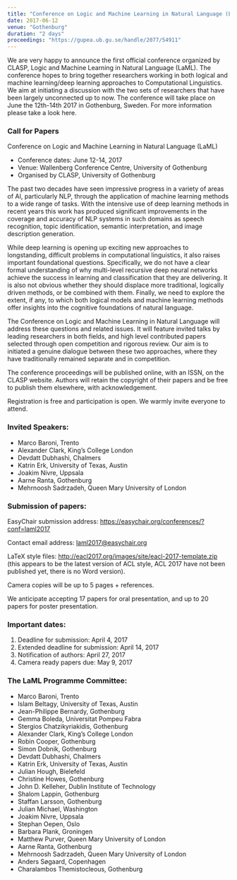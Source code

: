 ```yaml
---
title: "Conference on Logic and Machine Learning in Natural Language (LaML)"
date: 2017-06-12
venue: "Gothenburg"
duration: "2 days"
proceedings: "https://gupea.ub.gu.se/handle/2077/54911"
---
```


We are very happy to announce the first official conference organized by CLASP, Logic and Machine Learning in Natural Language (LaML). The conference hopes to bring together researchers working in both logical  and machine learning/deep learning approaches to Computational Linguistics. We aim  at initiating a discussion with the two sets  of researchers that have been largely unconnected up to now. The conference will take place on June the 12th-14th 2017 in Gothenburg, Sweden. For more information please take a look here.

### Call for Papers
Conference on Logic and Machine Learning in Natural Language (LaML)

* Conference dates: June 12-14, 2017
* Venue: Wallenberg Conference Centre, University of Gothenburg
* Organised by CLASP, University of Gothenburg

The past two decades have seen impressive progress in a variety of areas of AI, particularly NLP, through the application of machine learning methods to a wide range of tasks. With the intensive use of deep learning methods in recent years this work has produced significant improvements in the coverage and accuracy of NLP systems in such domains as speech recognition, topic identification, semantic interpretation, and image description generation.

While deep learning is opening up exciting new approaches to longstanding, difficult problems in computational linguistics, it also raises important foundational questions. Specifically, we do not have a clear formal understanding of why multi-level recursive deep neural networks achieve the success in learning and classification that they are delivering. It is also not obvious whether they should displace more traditional, logically driven methods, or be combined with them. Finally, we need to explore the extent, if any, to which both logical models and machine learning methods offer insights into the cognitive foundations of natural language.

The Conference on Logic and Machine Learning in Natural Language will address these questions and related issues. It will feature invited talks by leading researchers in both fields, and high level contributed papers selected through open competition and rigorous review. Our aim is to initiated a genuine dialogue between these two approaches, where they have traditionally remained separate and in competition.

The conference proceedings will be published online, with an ISSN, on the CLASP website. Authors will retain the copyright of their papers and be free to publish them elsewhere, with acknowledgement.

Registration is free and participation is open. We warmly invite everyone to attend.

### Invited Speakers:

- Marco Baroni, Trento
- Alexander Clark, King’s College London
- Devdatt Dubhashi, Chalmers
- Katrin Erk, University of Texas, Austin
- Joakim Nivre, Uppsala
- Aarne Ranta, Gothenburg
- Mehrnoosh Sadrzadeh, Queen Mary University of London
  
### Submission of papers:

EasyChair submission address: https://easychair.org/conferences/?conf=laml2017

Contact email address: laml2017@easychair.org

LaTeX style files: http://eacl2017.org/images/site/eacl-2017-template.zip (this appears to be the latest version of ACL style, ACL 2017 have not been published yet, there is no Word version).

Camera copies will be up to 5 pages + references.

We anticipate accepting 17 papers for oral presentation, and up to 20 papers for poster presentation.

### Important dates:
1. Deadline for submission: April 4, 2017
2. Extended deadline for submission: April 14, 2017
3. Notification of authors: April 27, 2017
4. Camera ready papers due: May 9, 2017

### The LaML Programme Committee:

- Marco Baroni, Trento
- Islam Beltagy, University of Texas, Austin
- Jean-Philippe Bernardy, Gothenburg
- Gemma Boleda, Universitat Pompeu Fabra
- Stergios Chatzikyriakidis, Gothenburg
- Alexander Clark, King’s College London
- Robin Cooper, Gothenburg
- Simon Dobnik, Gothenburg
- Devdatt Dubhashi, Chalmers
- Katrin Erk, University of Texas, Austin
- Julian Hough, Bielefeld
- Christine Howes, Gothenburg
- John D. Kelleher, Dublin Institute of Technology
- Shalom Lappin, Gothenburg
- Staffan Larsson, Gothenburg
- Julian Michael, Washington
- Joakim Nivre, Uppsala  
- Stephan Oepen, Oslo
- Barbara Plank, Groningen
- Matthew Purver, Queen Mary University of London
- Aarne Ranta, Gothenburg
- Mehrnoosh Sadrzadeh, Queen Mary University of London
- Anders Søgaard, Copenhagen
- Charalambos Themistocleous, Gothenburg

